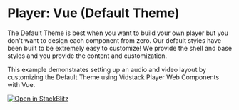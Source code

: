 # Player: Vue (Default Theme)

The Default Theme is best when you want to build your own player but you don't want to
design each component from zero. Our default styles have been built to be extremely easy to
customize! We provide the shell and base styles and you provide the content and customization.

This example demonstrates setting up an audio and video layout by customizing the Default Theme
using Vidstack Player Web Components with Vue.

[![Open in StackBlitz](https://developer.stackblitz.com/img/open_in_stackblitz.svg)][stackblitz-demo]

[stackblitz-demo]: https://stackblitz.com/fork/github/vidstack/examples/tree/player/vue/default-theme?title=Vidstack%20Player%20-%20Vue%20%28Default%20Theme%29&file=src/main.ts&showSidebar=1

